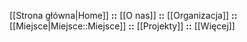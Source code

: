 [[Strona główna|Home]] **::** [[O nas]] **::** [[Organizacja]] **::** [[Miejsce|Miejsce::Miejsce]] **::** [[Projekty]] **::** [[Więcej]]